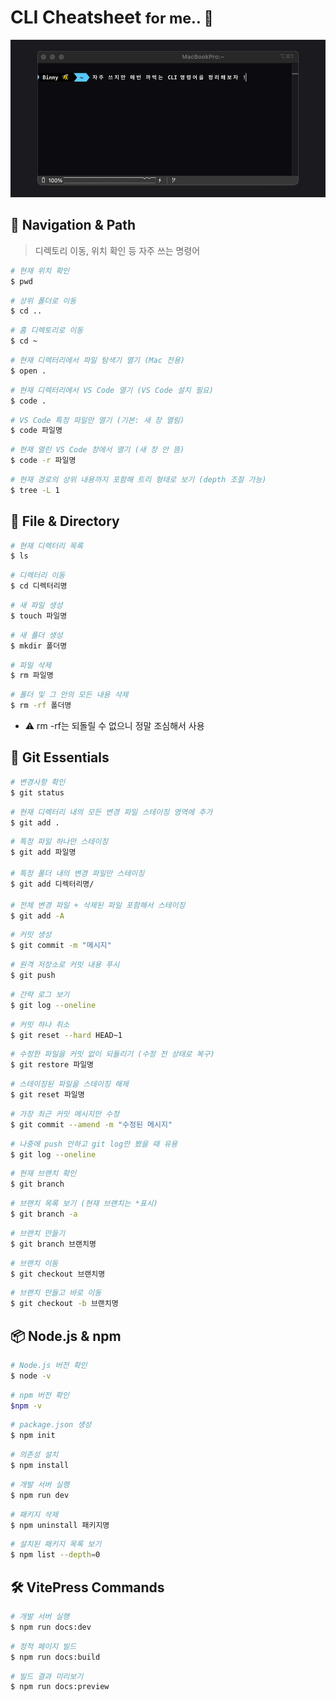 # CLI Cheatsheet <small>for me.. 🐣</small>

![binnyterminal](./images/cli.png)

## 📍 Navigation & Path

> 디렉토리 이동, 위치 확인 등 자주 쓰는 명령어

```bash
# 현재 위치 확인
$ pwd
```

```bash
# 상위 폴더로 이동
$ cd ..
```

```bash
# 홈 디렉토리로 이동
$ cd ~
```

```bash
# 현재 디렉터리에서 파일 탐색기 열기 (Mac 전용)
$ open .
```

```bash
# 현재 디렉터리에서 VS Code 열기 (VS Code 설치 필요)
$ code .
```

```bash
# VS Code 특정 파일만 열기 (기본: 새 창 열림)
$ code 파일명
```

```bash
# 현재 열린 VS Code 창에서 열기 (새 창 안 뜸)
$ code -r 파일명
```

```bash
# 현재 경로의 상위 내용까지 포함해 트리 형태로 보기 (depth 조절 가능)
$ tree -L 1
```

## 📂 File & Directory

```bash
# 현재 디렉터리 목록
$ ls
```

```bash
# 디렉터리 이동
$ cd 디렉터리명
```

```bash
# 새 파일 생성
$ touch 파일명
```

```bash
# 새 폴더 생성
$ mkdir 폴더명
```

```bash
# 파일 삭제
$ rm 파일명
```

```bash
# 폴더 및 그 안의 모든 내용 삭제
$ rm -rf 폴더명
```

- ⚠️ rm -rf는 되돌릴 수 없으니 정말 조심해서 사용

## 🔧 Git Essentials

```bash
# 변경사항 확인
$ git status
```

```bash
# 현재 디렉터리 내의 모든 변경 파일 스테이징 영역에 추가
$ git add .
```

```bash
# 특정 파일 하나만 스테이징
$ git add 파일명

# 특정 폴더 내의 변경 파일만 스테이징
$ git add 디렉터리명/

# 전체 변경 파일 + 삭제된 파일 포함해서 스테이징
$ git add -A
```

```bash
# 커밋 생성
$ git commit -m "메시지"
```

```bash
# 원격 저장소로 커밋 내용 푸시
$ git push
```

```bash
# 간략 로그 보기
$ git log --oneline
```

```bash
# 커밋 하나 취소
$ git reset --hard HEAD~1
```

```bash
# 수정한 파일을 커밋 없이 되돌리기 (수정 전 상태로 복구)
$ git restore 파일명
```

```bash
# 스테이징된 파일을 스테이징 해제
$ git reset 파일명
```

```bash
# 가장 최근 커밋 메시지만 수정
$ git commit --amend -m "수정된 메시지"
```

```bash
# 나중에 push 안하고 git log만 봤을 때 유용
$ git log --oneline
```

```bash
# 현재 브랜치 확인
$ git branch
```

```bash
# 브랜치 목록 보기 (현재 브랜치는 *표시)
$ git branch -a
```

```bash
# 브랜치 만들기
$ git branch 브랜치명
```

```bash
# 브랜치 이동
$ git checkout 브랜치명
```

```bash
# 브랜치 만들고 바로 이동
$ git checkout -b 브랜치명
```

## 📦 Node.js & npm

```bash
# Node.js 버전 확인
$ node -v
```

```bash
# npm 버전 확인
$npm -v
```

```bash
# package.json 생성
$ npm init
```

```bash
# 의존성 설치
$ npm install
```

```bash
# 개발 서버 실행
$ npm run dev
```

```bash
# 패키지 삭제
$ npm uninstall 패키지명
```

```bash
# 설치된 패키지 목록 보기
$ npm list --depth=0
```

## 🛠️ VitePress Commands

```bash
# 개발 서버 실행
$ npm run docs:dev
```

```bash
# 정적 페이지 빌드
$ npm run docs:build
```

```bash
# 빌드 결과 미리보기
$ npm run docs:preview
```
